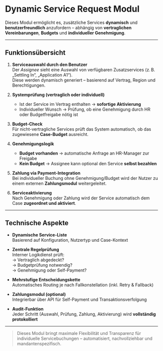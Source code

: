 #  Dynamic Service Request Modul

Dieses Modul ermöglicht es, zusätzliche Services **dynamisch** und **benutzerfreundlich** anzufordern – abhängig von **vertraglichen Vereinbarungen**, **Budgets** und **individueller Genehmigung**.

---

##  Funktionsübersicht

1. **Serviceauswahl durch den Benutzer**  
   Der *Assignee* sieht eine Auswahl von verfügbaren Zusatzservices (z. B. „Settling In“, „Application A1“).  
   Diese werden dynamisch generiert – basierend auf Vertrag, Region und Berechtigungen.

2. **Systemprüfung (vertraglich oder individuell)**  
   - Ist der Service im Vertrag enthalten → **sofortige Aktivierung**  
   - Individueller Wunsch → Prüfung, ob eine Genehmigung durch HR oder Budgetfreigabe nötig ist

3. **Budget-Check**  
   Für nicht-vertragliche Services prüft das System automatisch, ob das zugewiesene **Case-Budget** ausreicht.

4. **Genehmigungslogik**  
   - **Budget vorhanden** → automatische Anfrage an HR-Manager zur Freigabe  
   - **Kein Budget** → Assignee kann optional den Service **selbst bezahlen**

5. **Zahlung via Payment-Integration**  
   Bei individueller Buchung ohne Genehmigung/Budget wird der Nutzer zu einem externen **Zahlungsmodul** weitergeleitet.

6. **Serviceaktivierung**  
   Nach Genehmigung oder Zahlung wird der Service automatisch dem Case **zugeordnet und aktiviert**.

---

##  Technische Aspekte

- **Dynamische Service-Liste**  
  Basierend auf Konfiguration, Nutzertyp und Case-Kontext

- **Zentrale Regelprüfung**  
  Interner Logikdienst prüft:  
  → Vertraglich abgedeckt?  
  → Budgetprüfung notwendig?  
  → Genehmigung oder Self-Payment?

- **Mehrstufige Entscheidungskette**  
  Automatisches Routing je nach Fallkonstellation (inkl. Retry & Fallback)

- **Zahlungsmodul (optional)**  
  Integrierbar über API für Self-Payment und Transaktionsverfolgung

- **Audit-Funktion**  
  Jeder Schritt (Auswahl, Prüfung, Zahlung, Aktivierung) wird **vollständig protokolliert**

---

> Dieses Modul bringt maximale Flexibilität und Transparenz für individuelle Servicebuchungen – automatisiert, nachvollziehbar und mandantenspezifisch.
